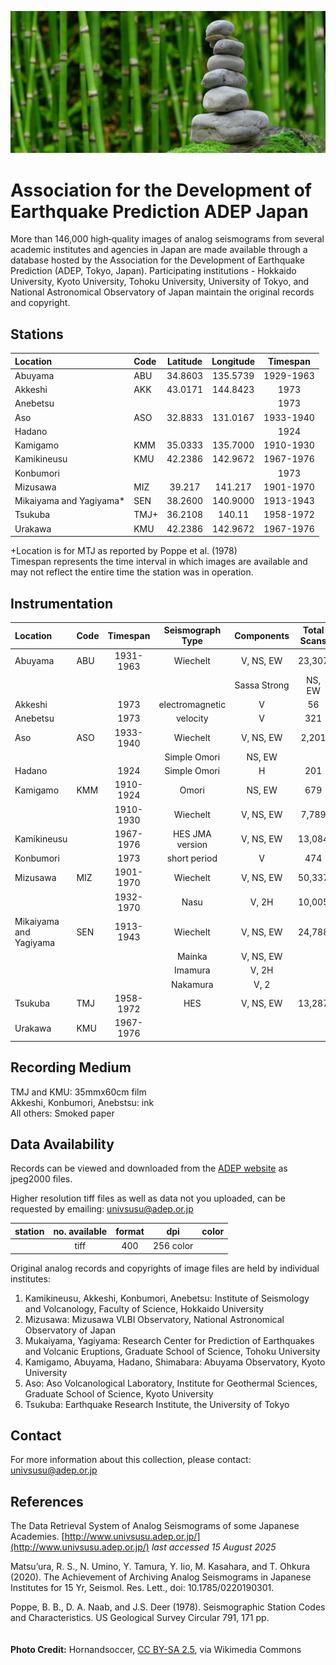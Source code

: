 <!---
layout              : page
show_meta           : false
title               : "Association for the Development of Earthquake Prediction"
subheadline         : "Japan"
teaser              : "More information about these stations"
header:
   image_fullwidth  : "japan.jpg"
permalink           : "/organizations/japan-adep"
breadcrumb          : true
--->
<!---
Contact paper authors for proper station locations and codes
--->

![some dummy txt](../../images/japan.jpg)

# Association for the Development of Earthquake Prediction ADEP Japan
More than 146,000 high‐quality images of analog seismograms from several academic institutes and agencies in Japan are made available through a database hosted by the Association for the Development of Earthquake Prediction (ADEP, Tokyo, Japan). Participating institutions - Hokkaido University, Kyoto University, Tohoku University, University of Tokyo, and National Astronomical Observatory of Japan maintain the original records and copyright.


## Stations

| **Location** | **Code** | **Latitude** | **Longitude** | **Timespan** |
| :--- | :--- | :---: | :---: | :---: |
|Abuyama|  ABU | 34.8603  | 135.5739  | 1929-1963 |
|Akkeshi| AKK | 43.0171 |  144.8423 | 1973 |
|Anebetsu|  |   |   | 1973 |
|Aso   |  ASO | 32.8833  | 131.0167  | 1933-1940 |
|Hadano|  |   |   | 1924 |
|Kamigamo| KMM |  35.0333 | 135.7000  | 1910-1930 |
|Kamikineusu| KMU  |  42.2386 | 142.9672  | 1967-1976 |
|Konbumori|  |   |   | 1973 |
|Mizusawa |  MIZ | 39.217  |  141.217 | 1901-1970 |  
|Mikaiyama and Yagiyama*| SEN  | 38.2600  |  140.9000 | 1913-1943 |
|Tsukuba|  TMJ+ | 36.2108  | 140.11  | 1958-1972 |  
|Urakawa|  KMU | 42.2386  | 142.9672  | 1967-1976 |  

+Location is for MTJ as reported by Poppe et al. (1978)    
Timespan represents the time interval in which images are available and may not reflect the entire time the station was in operation.

## Instrumentation

|**Location** | **Code** |  **Timespan** | **Seismograph Type** | **Components**|**Total Scans**
| :--- | :--- | :---: | :---: |:---: |:---: |
|Abuyama| ABU  | 1931-1963| Wiechelt |  V, NS, EW | 23,307
|        |   |      |    |Sassa Strong | NS, EW
|Akkeshi|  | 1973     | electromagnetic  | V| 56
|Anebetsu|  | 1973    | velocity  | V | 321
|Aso    |  ASO |  1933-1940 | Wiechelt  | V, NS, EW | 2,201
|         |   |          |Simple Omori | NS, EW |
|Hadano|     |  1924 | Simple Omori  | H | 201
|Kamigamo| KMM |  1910-1924  |  Omori | NS, EW | 679
|         |  | 1910-1930 | Wiechelt | V, NS, EW | 7,789
|Kamikineusu|  | 1967-1976  |  HES JMA version |  V, NS, EW | 13,084
|Konbumori|  | 1973  | short period  | V | 474
|Mizusawa |  MIZ | 1901-1970 | Wiechelt | V, NS, EW | 50,337
|         |      | 1932-1970 | Nasu | V, 2H | 10,005
|Mikaiyama and Yagiyama| SEN | 1913-1943 | Wiechelt | V, NS, EW | 24,788
|          |  | |Mainka | V, NS, EW |
|          |  | |Imamura |V, 2H |
|          |  | |Nakamura | V, 2 |
|Tsukuba|  TMJ |  1958-1972 |  HES| V, NS, EW | 13,287
|Urakawa|  KMU | 1967-1976 |   | |



## Recording Medium
TMJ and KMU: 35mmx60cm film  
Akkeshi, Konbumori, Anebstsu: ink  
All others: Smoked paper  

## Data Availability

Records can be viewed and downloaded from the [ADEP website](http://www.univsusu.adep.or.jp/)  as jpeg2000 files.

Higher resolution tiff files  as well as data not you uploaded, can be requested by emailing: [univsusu@adep.or.jp](mailto:univsusu@adep.or.jp)

**station**|**no. available** | **format** | **dpi** | **color**
| :---: | :---: | :---: | :---: | :---:
 | |  tiff | 400   | 256 color

Original analog records and copyrights of image files are held by individual institutes:
1. Kamikineusu, Akkeshi, Konbumori, Anebetsu: Institute of Seismology and Volcanology, Faculty of Science, Hokkaido University
2. Mizusawa: Mizusawa VLBI Observatory, National Astronomical Observatory of Japan
3. Mukaiyama, Yagiyama: Research Center for Prediction of Earthquakes and Volcanic Eruptions, Graduate School of Science, Tohoku University
4. Kamigamo, Abuyama, Hadano, Shimabara: Abuyama Observatory, Kyoto University
5. Aso: Aso Volcanological Laboratory, Institute for Geothermal Sciences, Graduate School of Science, Kyoto University
6. Tsukuba: Earthquake Research Institute, the University of Tokyo

## Contact
For more information about this collection, please contact: [univsusu@adep.or.jp](mailto:univsusu@adep.or.jp)

## References

The Data Retrieval System of Analog Seismograms of some Japanese Academies. [http://www.univsusu.adep.or.jp/](http://www.univsusu.adep.or.jp/) *last accessed 15 August 2025*

Matsu’ura, R. S., N. Umino, Y. Tamura, Y. Iio, M. Kasahara, and T. Ohkura (2020). The Achievement of Archiving Analog Seismograms in Japanese Institutes for 15 Yr, Seismol. Res. Lett., doi: 10.1785/0220190301.

Poppe, B. B., D. A. Naab, and J.S. Deer (1978). Seismographic Station Codes and Characteristics. US Geological Survey Circular 791, 171 pp.  
<br>
<br>
**Photo Credit:** Hornandsoccer, [CC BY-SA 2.5]( https://creativecommons.org/licenses/by-sa/2.5), via Wikimedia Commons
